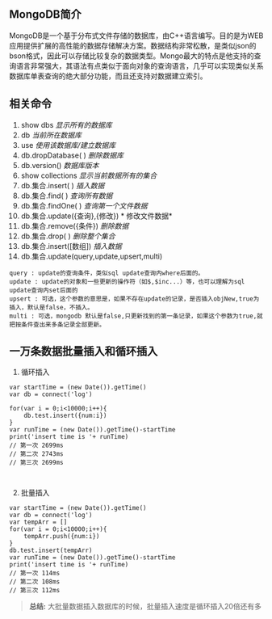 ## MongoDB简介
MongoDB是一个基于分布式文件存储的数据库，由C++语言编写。目的是为WEB应用提供扩展的高性能的数据存储解决方案。数据结构非常松散，是类似json的bson格式，因此可以存储比较复杂的数据类型。Mongo最大的特点是他支持的查询语言非常强大，其语法有点类似于面向对象的查询语言，几乎可以实现类似关系数据库单表查询的绝大部分功能，而且还支持对数据建立索引。
## 相关命令
1. show dbs  *显示所有的数据库*
2. db  *当前所在数据库*
3. use <databaseName>  *使用该数据库/建立数据库*
4. db.dropDatabase( )  *删除数据库*
5. db.version() *数据库版本*
6. show collections  *显示当前数据所有的集合*
7. db.集合.insert( )  *插入数据*
8. db.集合.find( ) *查询所有数据*
9. db.集合.findOne( ) *查询第一个文件数据*
10. db.集合.update({查询},{修改}) * 修改文件数据*
11. db.集合.remove({条件}) *删除数据*
12. db.集合.drop( ) *删除整个集合*
13. db.集合.insert([数组])  *插入数据*
14. db.集合.update(query,update,upsert,multi)
```
query : update的查询条件，类似sql update查询内where后面的。
update : update的对象和一些更新的操作符（如$,$inc...）等，也可以理解为sql update查询内set后面的
upsert : 可选，这个参数的意思是，如果不存在update的记录，是否插入objNew,true为插入，默认是false，不插入。
multi : 可选，mongodb 默认是false,只更新找到的第一条记录，如果这个参数为true,就把按条件查出来多条记录全部更新。
```

## 一万条数据批量插入和循环插入

1. 循环插入
```
var startTime = (new Date()).getTime()
var db = connect('log')

for(var i = 0;i<10000;i++){
    db.test.insert({num:i})
}
var runTime = (new Date()).getTime()-startTime
print('insert time is '+ runTime) 
// 第一次 2699ms
// 第二次 2743ms
// 第三次 2699ms



```
2. 批量插入

```
var startTime = (new Date()).getTime()
var db = connect('log')
var tempArr = []
for(var i = 0;i<10000;i++){
    tempArr.push({num:i})
}
db.test.insert(tempArr)
var runTime = (new Date()).getTime()-startTime
print('insert time is '+ runTime)
// 第一次 114ms
// 第二次 108ms
// 第三次 112ms

```

> **总结:** 大批量数据插入数据库的时候，批量插入速度是循环插入20倍还有多
